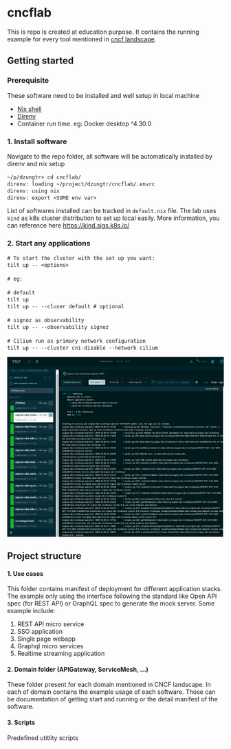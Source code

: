 # cncflab

This is repo is created at education purpose. It contains the running example for every tool mentioned in [cncf landscape](https://landscape.cncf.io/guide#orchestration-management--api-gateway). 

## Getting started

### Prerequisite
These software need to be installed and well setup in local machine
- [Nix shell](https://nixos.org/download/#download-nix)
- [Direnv](https://direnv.net/)
- Container run time. eg: Docker desktop ^4.30.0

### 1. Install software

Navigate to the repo folder, all software will be automatically installed by direnv and nix setup

```
~/p/dzungtr> cd cncflab/
direnv: loading ~/project/dzungtr/cncflab/.envrc
direnv: using nix
direnv: export <SOME env var>
```

List of softwares installed can be tracked in `default.nix` file. The lab uses `kind` as k8s cluster distribution to set up local easily. More information, you can reference here https://kind.sigs.k8s.io/

### 2. Start any applications

```shell
# To start the cluster with the set up you want:
tilt up -- <options>

# eg:

# default
tilt up
tilt up -- --cluser default # optional

# signoz as observability
tilt up -- --observability signoz

# Cilium run as primary network configuration
tilt up -- --cluster cni-disable --network cilium
```

![tilt up](./assets/tiltup.png)

## Project structure

#### 1. Use cases

This folder contains manifest of deployment for different application stacks. The example only using the interface following the standard like Open API spec (for REST API) or GraphQL spec to generate the mock server.
Some example include:
1. REST API micro service
2. SSO application
3. Single page webapp
4. Graphql micro services
5. Realtime streaming application


#### 2. Domain folder (APIGateway, ServiceMesh, ...)

These folder present for each domain mentioned in CNCF landscape. In each of domain contains the example usage of each software. Those can be documentation of getting start and running or the detail manifest of the software.

#### 3. Scripts

Predefined utitlity scripts